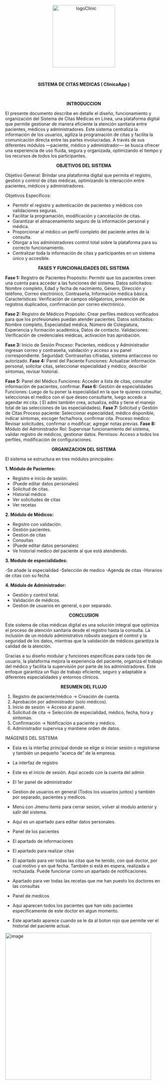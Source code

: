 <p align="center">
  <img src="https://github.com/user-attachments/assets/f3be0599-9651-45cd-81d1-b958b81eb63f" 
       alt="logoClinic" 
       width="200" 
       height="200" />
</p>
<br>
<p align="center">
<b>SISTEMA DE CITAS MEDICAS ( ClinicaApp )</b>
</p>
<br>
<p align="center">
<b>INTRODUCCION</b>
</p>

El presente documento describe en detalle el diseño, funcionamiento y organización del Sistema de Citas Médicas en Línea, una plataforma digital que permite gestionar de manera eficiente la atención sanitaria entre pacientes, médicos y administradores.
Este sistema centraliza la información de los usuarios, agiliza la programación de citas y facilita la comunicación directa entre las partes involucradas.
A través de sus diferentes módulos —paciente, médico y administrador— se busca ofrecer una experiencia de uso fluida, segura y organizada, optimizando el tiempo y los recursos de todos los participantes.

<p align="center">
<b>OBJETIVOS DEL SISTEMA</b>
</p>

Objetivo General:
Brindar una plataforma digital que permita el registro, gestión y control de citas médicas, optimizando la interacción entre pacientes, médicos y administradores.

Objetivos Específicos:
- Permitir el registro y autenticación de pacientes y médicos con validaciones seguras.
- Facilitar la programación, modificación y cancelación de citas.
- Garantizar el almacenamiento seguro de la información personal y médica.
- Proporcionar al médico un perfil completo del paciente antes de la consulta.
- Otorgar a los administradores control total sobre la plataforma para su correcto funcionamiento.
- Centralizar toda la información de citas y participantes en un sistema único y accesible.
  
<p align="center">
<b>FASES Y FUNCIONALIDADES DEL SISTEMA</b>
  </p>
  
<b>Fase 1:</b> Registro de Pacientes
Propósito: Permitir que los pacientes creen una cuenta para acceder a las funciones del sistema.
Datos solicitados: Nombre completo, Edad y fecha de nacimiento, Género, Dirección y teléfono, Correo electrónico, Contraseña, Información médica básica.
Características: Verificación de campos obligatorios, prevención de registros duplicados, confirmación por correo electrónico.

<b>Fase 2:</b> Registro de Médicos
Propósito: Crear perfiles médicos verificados para que los profesionales puedan atender pacientes.
Datos solicitados: Nombre completo, Especialidad médica, Número de Colegiatura, Experiencia y formación académica, Datos de contacto.
Validaciones: Verificación de credenciales médicas, activación tras aprobación.

<b>Fase 3:</b> Inicio de Sesión
Proceso: Pacientes, médicos y Administrador ingresan correo y contraseña, validación y acceso a su panel correspondiente.
Seguridad: Contraseñas cifradas, sistema antiacceso no autorizado.
<b>Fase 4:</b> Panel del Paciente
Funciones: Actualizar información personal, solicitar citas, seleccionar especialidad y médico, describir síntomas, revisar historial.

<b>Fase 5:</b> Panel del Médico
Funciones: Acceder a lista de citas, consultar información de pacientes, confirmar.
<b>Fase 6:</b> Gestión de especialidades
Funciones: Luego de tu poner la especialidad en la que te quieres consultar, seleccionas el medico con el que deseo consultarte, luego accedo a agendar mi cita. ( El admi también crea, actualiza, edita y tiene el manejo total de las selecciones de las especialidades).
<b>Fase 7:</b> Solicitud y Gestión de Citas
Proceso paciente: Seleccionar especialidad, médico disponible, indicar síntomas, escoger fecha/hora, confirmar cita.
Proceso médico: Revisar solicitudes, confirmar o modificar, agregar notas previas.
<b>Fase 8:</b> Módulo del Administrador
Rol: Supervisar funcionamiento del sistema, validar registro de médicos, gestionar datos. 
Permisos: Acceso a todos los perfiles, modificación de configuraciones.

<p align="center">
<b>ORGANIZACION DEL SISTEMA</b>
</p>

El sistema se estructura en tres módulos principales:

<b>1. Módulo de Pacientes:</b>

- Registro e inicio de sesión.
- (Puede editar datos personales)
- Solicitud de citas. 
- Historial médico
- Ver solicitudes de citas
- Ver recetas
  
<b>2. Módulo de Médicos:</b>

- Registro con validación.
- Gestión pacientes.
- Gestion de citas
- Consultas
- (Puede editar datos personales)
- Ve historial medico del paciente al que está atendiendo.
  
<b>3. Modulo de especialidades:</b>

-Se añade la especialidad
-Selección de medico 
-Agenda de citas
-Horarios de citas con su fecha

<b>4. Módulo de Administrador:</b>

- Gestión y control total.
- Validación de médicos.
- Gestion de usuarios en general, o por separado.
  
<p align="center">
 <b>CONCLUSION</b>
</p>

Este sistema de citas médicas digital es una solución integral que optimiza el proceso de atención sanitaria desde el registro hasta la consulta.
La inclusión de un módulo administrativo robusto asegura el control y la seguridad de los datos, mientras que la validación de médicos garantiza la calidad de la atención.

Gracias a su diseño modular y funciones específicas para cada tipo de usuario, la plataforma mejora la experiencia del paciente, organiza el trabajo del médico y facilita la supervisión por parte de los administradores.
Este enfoque garantiza un flujo de trabajo eficiente, seguro y adaptable a diferentes especialidades y entornos clínicos.

<p align="center">
<b>RESUMEN DEL FLUJO</b>
</p>

1.	Registro de paciente/médico → Creación de cuenta.
2.	Aprobación por administrador (solo médicos).
3.	Inicio de sesión → Acceso al panel.
4.	Solicitud de cita → Selección de especialidad, médico, fecha, hora y síntomas.
5.	Confirmación → Notificación a paciente y médico.
6.	Administrador supervisa y mantiene orden de datos.


IMÁGENES DEL SISTEMA
-	Esta es la interfaz principal donde se elige si iniciar sesión o registrarse y también un pequeño “acerca de” de la empresa.
 



-	La interfaz de registro
 

-	Este es el inicio de sesión. Aquí accedo con la cuenta del admin
 

-	El 1er panel de administrador
 
 
 
 




-	Gestion de usuarios en general (Todos los usuarios juntos) y también por separado, pacientes y medicos.
 
 
 


 



-	Menú con Jmenu items para cerrar sesion, volver al modulo anterior y salir del sistema.
  
-	Aquí es un apartado para editar datos personales.
 







-	Panel de los pacientes
 
-	El apartado de informaciones
 
-	El apartado para realizar citas
 
-	El apartado para ver todas las citas que he tenido, con qué doctor, por cual motivo y en qué fecha. También si está en espera, realizada o rechazada. Puede funcionar como un apartado de notificaciones.
 

-	Apartado para ver todas las recetas que me han puesto los doctores en las consultas
 

-	Panel de medicos 
 
-	Aquí aparecen todos los pacientes que han sido pacientes especificamente de este doctor en algun momento.
 
 
 
-	Este apartado aparece cuando se le da al boton rojo que permite ver el historial del paciente actual.
<img width="468" height="470" alt="image" src="https://github.com/user-attachments/assets/769dc6e3-b8a1-4c40-a923-599de3bc4fee" />

